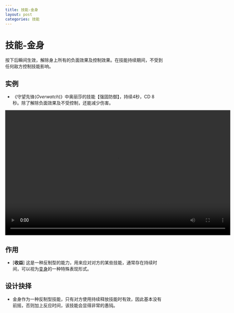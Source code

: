 ```yaml
---
title: 技能-金身
layout: post
categories: 技能
---
```


# 技能-金身
按下后瞬间生效，解除身上所有的负面效果及控制效果。在技能持续期间，不受到任何敌方控制技能影响。

## 实例

- 《守望先锋(*Overwatch*)》中奥丽莎的技能【强固防御】，持续4秒，CD 8秒。除了解除负面效果及不受控制，还能减少伤害。

<video width="720" height="400" controls>
    <source src="/videos/奥丽莎-强固防御.mp4" type="video/mp4">
</video>

## 作用
- [**收益**] 这是一种反制型的能力，用来应对对方的某些技能，通常存在持续时间，可以视为[变身]()的一种特殊表现形式。

## 设计抉择
- 金身作为一种反制型技能，只有对方使用持续释放技能时有效，因此基本没有前摇，否则加上反应时间，该技能会显得非常的愚钝。
